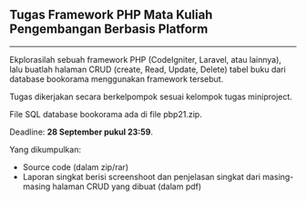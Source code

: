 ## Tugas Framework PHP Mata Kuliah Pengembangan Berbasis Platform
---

Ekplorasilah sebuah framework PHP (CodeIgniter, Laravel, atau lainnya), lalu buatlah halaman CRUD (create, Read, Update, Delete) tabel buku dari database bookorama menggunakan framework tersebut.

Tugas dikerjakan secara berkelpompok sesuai kelompok tugas miniproject.

File SQL database bookorama ada di file pbp21.zip.

Deadline: **28 September pukul 23:59**.

Yang dikumpulkan:
- Source code (dalam zip/rar)
- Laporan singkat berisi screenshoot dan penjelasan singkat dari masing-masing halaman CRUD yang dibuat (dalam pdf)